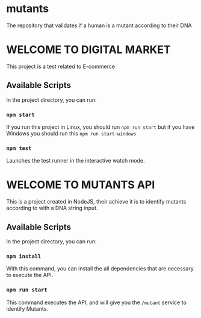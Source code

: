 # mutants
The repository that validates if a human is a mutant according to their DNA

# WELCOME TO DIGITAL MARKET 

This project is a test related to E-commerce

## Available Scripts

In the project directory, you can run:

### `npm start`

If you run this project in Linux, you should run `npm run start` but if you have Windows you should run this `npm run start-windows`

### `npm test`

Launches the test runner in the interactive watch mode.

# WELCOME TO MUTANTS API 

This is a project created in NodeJS, their achieve it is to identify mutants according to with a DNA string input.

## Available Scripts

In the project directory, you can run:

### `npm install`

With this command, you can install the all dependencies that are necessary to execute the API.

### `npm run start`

This command executes the API, and will give you the `/mutant` service to identify Mutants. 
